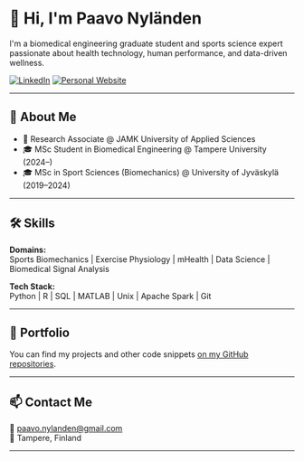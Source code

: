 # 👋 Hi, I'm Paavo Nyländen

I'm a biomedical engineering graduate student and sports science expert passionate about health technology, human performance, and data-driven wellness.

[![LinkedIn](https://img.shields.io/badge/LinkedIn-blue?style=flat-square&logo=linkedin&logoColor=white)](https://www.linkedin.com/in/paavonylanden/)
[![Personal Website](https://img.shields.io/badge/Personal%20Website-orange?style=flat-square&logo=google-chrome&logoColor=white)](https://panyland.github.io/pofo-website/)

---

## 🧠 About Me

- 🔬 Research Associate @ JAMK University of Applied Sciences  
- 🎓 MSc Student in Biomedical Engineering @ Tampere University (2024–)
- 🎓 MSc in Sport Sciences (Biomechanics) @ University of Jyväskylä (2019–2024)

---

## 🛠️ Skills

**Domains:**  
Sports Biomechanics | Exercise Physiology | mHealth | Data Science | Biomedical Signal Analysis

**Tech Stack:**  
Python | R | SQL | MATLAB | Unix | Apache Spark | Git

---

## 🚀 Portfolio

You can find my projects and other code snippets [on my GitHub repositories](https://github.com/panyland?tab=repositories). 

---

## 📫 Contact Me

📧 [paavo.nylanden@gmail.com](mailto:paavo.nylanden@gmail.com)  
📍 Tampere, Finland  

---



